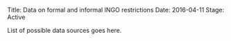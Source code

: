 Title: Data on formal and informal INGO restrictions
Date: 2016-04-11
Stage: Active

List of possible data sources goes here.
